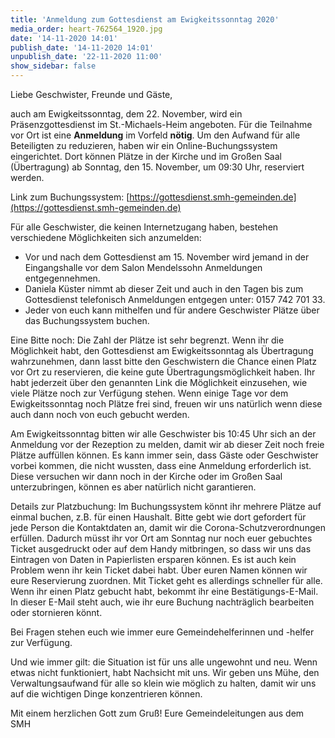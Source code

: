 ```yaml
---
title: 'Anmeldung zum Gottesdienst am Ewigkeitssonntag 2020'
media_order: heart-762564_1920.jpg
date: '14-11-2020 14:01'
publish_date: '14-11-2020 14:01'
unpublish_date: '22-11-2020 11:00'
show_sidebar: false
---
```


Liebe Geschwister, Freunde und Gäste,
 
auch am Ewigkeitssonntag, dem 22. November, wird ein Präsenzgottesdienst im St.-Michaels-Heim angeboten. Für die Teilnahme vor Ort ist eine **Anmeldung** im Vorfeld **nötig**. Um den Aufwand für alle Beteiligten zu reduzieren, haben wir ein Online-Buchungssystem eingerichtet. Dort können Plätze in der Kirche und im Großen Saal (Übertragung) ab Sonntag, den 15. November, um 09:30 Uhr, reserviert werden.
 
Link zum Buchungssystem: [https://gottesdienst.smh-gemeinden.de](https://gottesdienst.smh-gemeinden.de)
 
Für alle Geschwister, die keinen Internetzugang haben, bestehen verschiedene Möglichkeiten sich anzumelden:
* Vor und nach dem Gottesdienst am 15. November wird jemand in der Eingangshalle vor dem Salon Mendelssohn Anmeldungen entgegennehmen.
* Daniela Küster nimmt ab dieser Zeit und auch in den Tagen bis zum Gottesdienst telefonisch Anmeldungen entgegen unter: 0157 742 701 33.
* Jeder von euch kann mithelfen und für andere Geschwister Plätze über das Buchungssystem buchen.
 
Eine Bitte noch: Die Zahl der Plätze ist sehr begrenzt. Wenn ihr die Möglichkeit habt, den Gottesdienst am Ewigkeitssonntag als Übertragung wahrzunehmen, dann lasst bitte den Geschwistern die Chance einen Platz vor Ort zu reservieren, die keine gute Übertragungsmöglichkeit haben. Ihr habt jederzeit über den genannten Link die Möglichkeit einzusehen, wie viele Plätze noch zur Verfügung stehen. Wenn einige Tage vor dem Ewigkeitssonntag noch Plätze frei sind, freuen wir uns natürlich wenn diese auch dann noch von euch gebucht werden.
 
Am Ewigkeitssonntag bitten wir alle Geschwister bis 10:45 Uhr sich an der Anmeldung vor der Rezeption zu melden, damit wir ab dieser Zeit noch freie Plätze auffüllen können. Es kann immer sein, dass Gäste oder Geschwister vorbei kommen, die nicht wussten, dass eine Anmeldung erforderlich ist. Diese versuchen wir dann noch in der Kirche oder im Großen Saal unterzubringen, können es aber natürlich nicht garantieren.
 
Details zur Platzbuchung:
Im Buchungssystem könnt ihr mehrere Plätze auf einmal buchen, z.B. für einen Haushalt. Bitte gebt wie dort gefordert für jede Person die Kontaktdaten an, damit wir die Corona-Schutzverordnungen erfüllen. Dadurch müsst ihr vor Ort am Sonntag nur noch euer gebuchtes Ticket ausgedruckt oder auf dem Handy mitbringen, so dass wir uns das Eintragen von Daten in Papierlisten ersparen können. Es ist auch kein Problem wenn ihr kein Ticket dabei habt. Über euren Namen können wir eure Reservierung zuordnen. Mit Ticket geht es allerdings schneller für alle.
Wenn ihr einen Platz gebucht habt, bekommt ihr eine Bestätigungs-E-Mail. In dieser E-Mail steht auch, wie ihr eure Buchung nachträglich bearbeiten oder stornieren könnt.
 
Bei Fragen stehen euch wie immer eure Gemeindehelferinnen und -helfer zur Verfügung.
 
Und wie immer gilt: die Situation ist für uns alle ungewohnt und neu. Wenn etwas nicht funktioniert, habt Nachsicht mit uns. Wir geben uns Mühe, den Verwaltungsaufwand für alle so klein wie möglich zu halten, damit wir uns auf die wichtigen Dinge konzentrieren können.
 
Mit einem herzlichen Gott zum Gruß!
Eure Gemeindeleitungen aus dem SMH